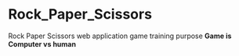 # Rock_Paper_Scissors
Rock Paper Scissors web application game training purpose 
__Game is Computer vs human__
